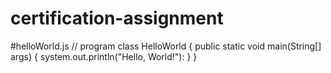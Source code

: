# certification-assignment
#helloWorld.js
// program
class HelloWorld {
   public static void main(String[] args) {
        system.out.println("Hello, World!"):
   }
}


